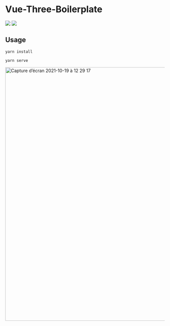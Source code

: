 # Vue-Three-Boilerplate

<img src="https://img.shields.io/badge/vue.js-r2.6.11-green"> <img src="https://img.shields.io/badge/three.js-r133.1-orange">

## Usage

```
yarn install
```

```
yarn serve
```

<img width="800" alt="Capture d’écran 2021-10-19 à 12 29 17" src="https://user-images.githubusercontent.com/23494780/137892390-4b7adf28-43d9-43f9-9707-a7b90e0e70f0.png">
